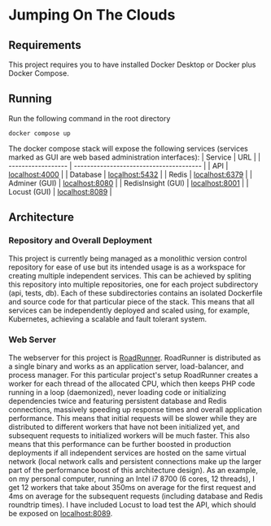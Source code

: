 # Jumping On The Clouds

## Requirements
This project requires you to have installed Docker Desktop or Docker plus Docker Compose.

## Running
Run the following command in the root directory
    
    docker compose up

The docker compose stack will expose the following services (services marked as GUI are web based administration interfaces):
| Service            | URL                                     |
| ------------------ | --------------------------------------- |
| API                | [localhost:4000](http://localhost:4000) |
| Database           | [localhost:5432](http://localhost:5432) |
| Redis              | [localhost:6379](http://localhost:6379) |
| Adminer (GUI)      | [localhost:8080](http://localhost:8080) |
| RedisInsight (GUI) | [localhost:8001](http://localhost:8001) |
| Locust (GUI)       | [localhost:8089](http://localhost:8089) |

## Architecture
### Repository and Overall Deployment
This project is currently being managed as a monolithic version control repository for ease of use but its intended usage is as a workspace for creating multiple independent services. This can be achieved by spliting this repository into multiple repositories, one for each project subdirectory (api, tests, db). Each of these subdirectories contains an isolated Dockerfile and source code for that particular piece of the stack. This means that all services can be independently deployed and scaled using, for example, Kubernetes, achieving a scalable and fault tolerant system.
### Web Server
The webserver for this project is [RoadRunner](https://roadrunner.dev/). RoadRunner is distributed as a single binary and works as an application server, load-balancer, and process manager. For this particular project's setup RoadRunner creates a worker for each thread of the allocated CPU, which then keeps PHP code running in a loop (daemonized), never loading code or initializing dependencies twice and featuring persistent database and Redis connections, massively speeding up response times and overall application performance. This means that initial requests will be slower while they are distributed to different workers that have not been initialized yet, and subsequent requests to initialized workers will be much faster. This also means that this performance can be further boosted in production deployments if all independent services are hosted on the same virtual network (local network calls and persistent connections make up the larger part of the performance boost of this architecture design). As an example, on my personal computer, running an Intel i7 8700 (6 cores, 12 threads), I get 12 workers that take about 350ms on average for the first request and 4ms on average for the subsequent requests (including database and Redis roundtrip times). I have included Locust to load test the API, which should be exposed on [localhost:8089](http://localhost:8089).